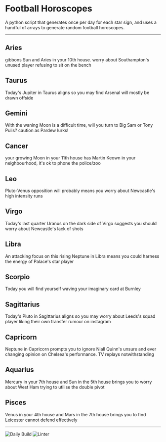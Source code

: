 # Football Horoscopes

A python script that generates once per day for each star sign, and uses a handful of arrays to generate random football horoscopes.

---

<!-- horoscopes_item starts -->
<h2>Aries</h2><p>gibbons Sun and Aries in your 10th house. worry about Southampton's unused player refusing to sit on the bench</p><h2>Taurus</h2><p>Today's Jupiter in Taurus aligns so you may find Arsenal will mostly be drawn offside</p><h2>Gemini</h2><p>With the waning Moon is a difficult time, will you turn to Big Sam or Tony Pulis? caution as Pardew lurks!</p><h2>Cancer</h2><p>your growing Moon in your 11th house has Martin Keown in your neighbourhood, it's ok to phone the police/zoo</p><h2>Leo</h2><p>Pluto-Venus opposition will probably means you worry about Newcastle's high intensity runs</p><h2>Virgo</h2><p>Today's last quarter Uranus on the dark side of Virgo suggests you should worry about Newcastle's lack of shots</p><h2>Libra</h2><p>An attacking focus on this rising Neptune in Libra means you could harness the energy of Palace's star player</p><h2>Scorpio</h2><p>Today you will find yourself waving your imaginary card at Burnley</p><h2>Sagittarius</h2><p>Today's Pluto in Sagittarius aligns so you may worry about Leeds's squad player liking their own transfer rumour on instagram</p><h2>Capricorn</h2><p>Neptune in Capricorn prompts you to ignore Niall Quinn's unsure and ever changing opinion on Chelsea's performance. TV replays notwithstanding</p><h2>Aquarius</h2><p>Mercury in your 7th house and Sun in the 5th house brings you to worry about West Ham trying to utilise the double pivot</p><h2>Pisces</h2><p>Venus in your 4th house and Mars in the 7th house brings you to find Leicester cannot defend effectively</p>
<!-- horoscopes_item ends -->

---

![Daily Build](https://github.com/MatBenfield/horofootball.thechels.uk/workflows/Daily%20Build/badge.svg) ![Linter](https://github.com/MatBenfield/horofootball.thechels.uk/workflows/Linter/badge.svg)
